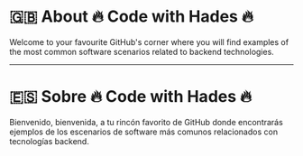 # :uk: About :fire: Code with Hades :fire:

Welcome to your favourite GitHub's corner where you will find examples of the most common software scenarios related to backend technologies.

---

# :es: Sobre :fire: Code with Hades :fire:

Bienvenido, bienvenida, a tu rincón favorito de GitHub donde encontrarás ejemplos de los escenarios de software más comunos relacionados con tecnologías backend.